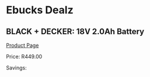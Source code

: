 
# Ebucks Dealz
## BLACK + DECKER: 18V 2.0Ah Battery
[Product Page](https://www.ebucks.com/web/shop/productSelected.do?prodId=381614185&catId=370101825)

Price: R449.00

Savings: 


	